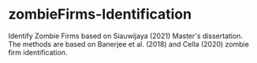 # zombieFirms-Identification
Identify Zombie Firms based on Siauwijaya (2021) Master's dissertation. 
The methods are based on Banerjee et al. (2018) and Cella (2020) zombie firm identification.
